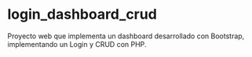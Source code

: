 # login_dashboard_crud
Proyecto web que implementa un dashboard desarrollado con Bootstrap, implementando un Login y CRUD con PHP.
